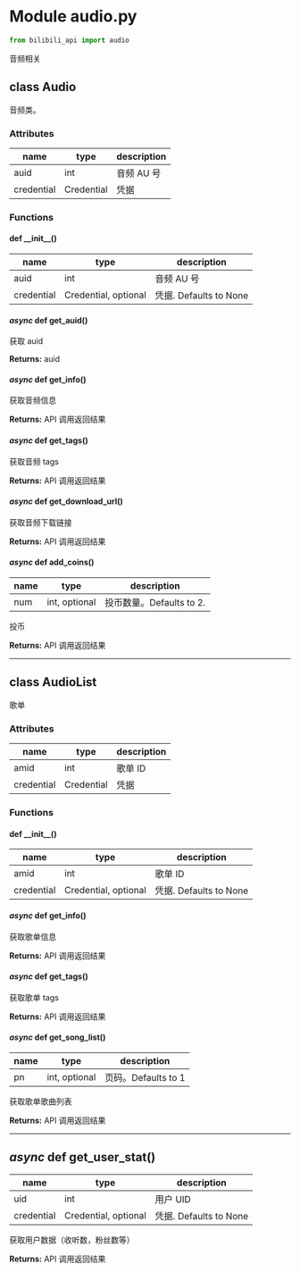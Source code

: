 # Module audio.py

```python
from bilibili_api import audio
```

音频相关

## class Audio

音频类。

### Attributes

| name       | type       | description |
| ---------- | ---------- | ----------- |
| auid       | int        | 音频 AU 号  |
| credential | Credential | 凭据        |

### Functions

#### def \_\_init\_\_()

| name       | type                 | description            |
| ---------- | -------------------- | ---------------------- |
| auid       | int                  | 音频 AU 号             |
| credential | Credential, optional | 凭据. Defaults to None |

#### _async_ def get_auid()

获取 auid

**Returns:** auid

#### _async_ def get_info()

获取音频信息

**Returns:** API 调用返回结果

#### _async_ def get_tags()

获取音频 tags

**Returns:** API 调用返回结果

#### _async_ def get_download_url()

获取音频下载链接

**Returns:** API 调用返回结果

#### _async_ def add_coins()

| name | type          | description              |
| ---- | ------------- | ------------------------ |
| num  | int, optional | 投币数量。Defaults to 2. |

投币

**Returns:** API 调用返回结果

---

## class AudioList

歌单

### Attributes

| name       | type       | description |
| ---------- | ---------- | ----------- |
| amid       | int        | 歌单 ID     |
| credential | Credential | 凭据        |

### Functions

#### def \_\_init\_\_()

| name       | type                 | description            |
| ---------- | -------------------- | ---------------------- |
| amid       | int                  | 歌单 ID                |
| credential | Credential, optional | 凭据. Defaults to None |

#### _async_ def get_info()

获取歌单信息

**Returns:** API 调用返回结果

#### _async_ def get_tags()

获取歌单 tags

**Returns:** API 调用返回结果

#### _async_ def get_song_list()

| name | type          | description         |
| ---- | ------------- | ------------------- |
| pn   | int, optional | 页码。Defaults to 1 |

获取歌单歌曲列表

**Returns:** API 调用返回结果

---

## _async_ def get_user_stat()

| name       | type                 | description            |
| ---------- | -------------------- | ---------------------- |
| uid        | int                  | 用户 UID               |
| credential | Credential, optional | 凭据. Defaults to None |

获取用户数据（收听数，粉丝数等）

**Returns:** API 调用返回结果